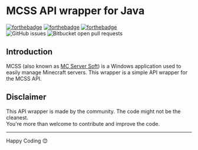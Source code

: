 # MCSS API wrapper for Java

[![forthebadge](https://forthebadge.com/images/badges/fuck-it-ship-it.svg)](https://forthebadge.com) [![forthebadge](https://forthebadge.com/images/badges/made-with-java.svg)](https://forthebadge.com)  [![forthebadge](https://forthebadge.com/images/badges/uses-badges.svg)](https://forthebadge.com)  
![GitHub issues](https://img.shields.io/github/issues/Les-Projects/mcss-api-java?style=for-the-badge)  ![Bitbucket open pull requests](https://img.shields.io/bitbucket/pr-raw/Les-Projects/mcss-api-java?style=for-the-badge)


## Introduction
MCSS (also known as [MC Server Soft](https://mcserversoft.com/)) is a Windows application used to easily manage Minecraft servers.
This wrapper is a simple API wrapper for the MCSS API.

## Disclaimer
This API wrapper is made by the community. The code might not be the cleanest.  
You're more than welcome to contribute and improve the code.

___
Happy Coding 😊

